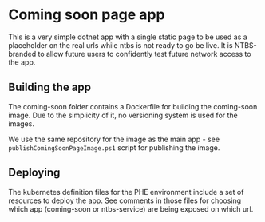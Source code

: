 ﻿# Coming soon page app
This is a very simple dotnet app with a single static page to be used as a placeholder on the real urls while ntbs is
not ready to go be live. It is NTBS-branded to allow future users to confidently test future network access to the app.

## Building the app
The coming-soon folder contains a Dockerfile for building the coming-soon image. Due to the simplicity of it, no
versioning system is used for the images.

We use the same repository for the image as the main app - see `publishComingSoonPageImage.ps1` script for publishing
the image.

## Deploying
The kubernetes definition files for the PHE environment include a set of resources to deploy the app. See comments in
those files for choosing which app (coming-soon or ntbs-service) are being exposed on which url.